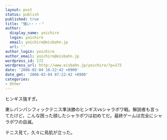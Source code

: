 ```yaml
---
layout: post
status: publish
published: true
title: "強い・・・"
author:
  display_name: yoichiro
  login: yoichiro
  email: yoichiro@eisbahn.jp
  url: ''
author_login: yoichiro
author_email: yoichiro@eisbahn.jp
wordpress_id: 172
wordpress_url: http://www.eisbahn.jp/yoichiro/?p=172
date: '2006-02-04 16:22:42 +0900'
date_gmt: '2006-02-04 07:22:42 +0900'
categories:
- Other
---
```


ヒンギス強すぎ。

東レパンパシフィックテニス準決勝のヒンギスvsシャラポワ戦。解説者も言ってたけど，こんな困った顔したシャラポワは初めてだ。最終ゲームは完全にシャラポワの自滅。

テニス見て，久々に鳥肌が立った。
